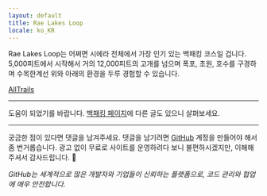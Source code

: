 ```yaml
---
layout: default
title: Rae Lakes Loop
locale: ko_KR
---
```


Rae Lakes Loop는 어쩌면 시에라 전체에서 가장 인기 있는 백패킹 코스일 겁니다. 5,000피트에서 시작해서 거의 12,000피트의 고개를 넘으며 폭포, 초원, 호수를 구경하며 수목한계선 위와 아래의 환경을 두루 경험할 수 있습니다.

[AllTrails](https://www.alltrails.com/trail/us/california/rae-lakes-loop--3)



---

도움이 되었기를 바랍니다. [백패킹 페이지](/backpacking)에 다른 글도 있으니 살펴보세요.

---

궁금한 점이 있다면 댓글을 남겨주세요. 댓글을 남기려면 [GitHub](http://github.com) 계정을 만들어야 해서 좀 번거롭습니다. 광고 없이 무료로 사이트를 운영하려다 보니 불편하시겠지만, 이해해 주셔서 감사드립니다. 🙂

*GitHub는 세계적으로 많은 개발자와 기업들이 신뢰하는 플랫폼으로, 코드 관리와 협업에 매우 안전합니다.*
